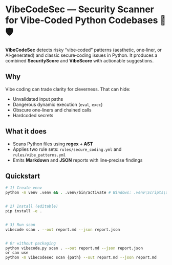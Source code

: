 # VibeCodeSec — Security Scanner for Vibe‑Coded Python Codebases 🚀🛡️


**VibeCodeSec** detects risky “vibe‑coded” patterns (aesthetic, one‑liner, or AI‑generated) and classic secure‑coding issues in Python. It produces a combined **SecurityScore** and **VibeScore** with actionable suggestions.


## Why
Vibe coding can trade clarity for cleverness. That can hide:
- Unvalidated input paths
- Dangerous dynamic execution (`eval`, `exec`)
- Obscure one‑liners and chained calls
- Hardcoded secrets


## What it does
- Scans Python files using **regex + AST**
- Applies two rule sets: `rules/secure_coding.yml` and `rules/vibe_patterns.yml`
- Emits **Markdown** and **JSON** reports with line‑precise findings


## Quickstart
```bash
# 1) Create venv
python -m venv .venv && . .venv/bin/activate # Windows: .venv\Scripts\activate


# 2) Install (editable)
pip install -e .


# 3) Run scan
vibecode scan . --out report.md --json report.json


# Or without packaging
python vibecode.py scan . --out report.md --json report.json
or can use
python -m vibecodesec scan {path} --out report.md --json report.md
